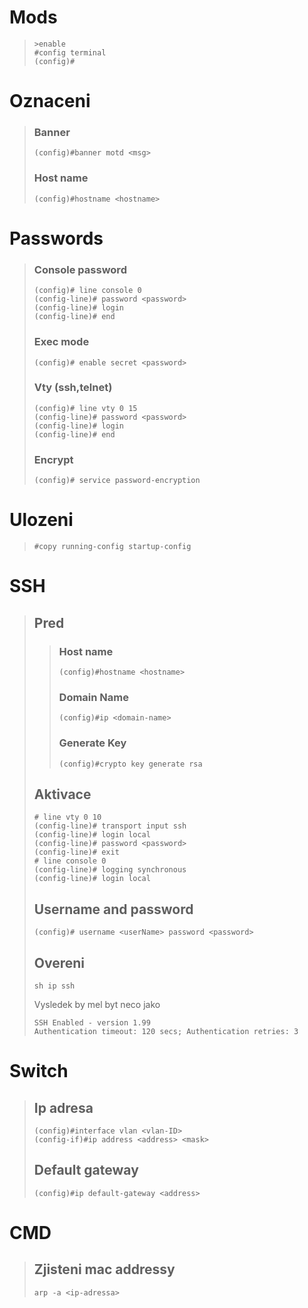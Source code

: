 # Mods
>```
>>enable
>#config terminal
>(config)#
>```
# Oznaceni
>### Banner
>```
>(config)#banner motd <msg> 
>```
>### Host name 
>```
>(config)#hostname <hostname>
>```
# Passwords
>### Console password
>```
>(config)# line console 0
>(config-line)# password <password>
>(config-line)# login
>(config-line)# end
>```
>### Exec mode 
>```
>(config)# enable secret <password>
>```
>### Vty (ssh,telnet)
>```
>(config)# line vty 0 15
>(config-line)# password <password> 
>(config-line)# login 
>(config-line)# end
>```
>### Encrypt
>```
>(config)# service password-encryption
>```
# Ulozeni
>```
>#copy running-config startup-config
>```
# SSH
>## Pred
>>### Host name 
>>```
>>(config)#hostname <hostname>
>>```
>>### Domain Name
>>```
>>(config)#ip <domain-name>
>>```
>>### Generate Key
>>```
>>(config)#crypto key generate rsa
>>```
>## Aktivace
>```
># line vty 0 10
>(config-line)# transport input ssh
>(config-line)# login local
>(config-line)# password <password>
>(config-line)# exit
># line console 0
>(config-line)# logging synchronous
>(config-line)# login local
>```
>## Username and password
>```
>(config)# username <userName> password <password>
>```
>## Overeni
>```
>sh ip ssh
>```
>Vysledek by mel byt neco jako
>```
>SSH Enabled - version 1.99
>Authentication timeout: 120 secs; Authentication retries: 3
>```
# Switch
>## Ip adresa
>```
>(config)#interface vlan <vlan-ID>
>(config-if)#ip address <address> <mask>
>```
>## Default gateway
>```
>(config)#ip default-gateway <address>
>```
# CMD 
>## Zjisteni mac addressy
>```
>arp -a <ip-adressa>
>```